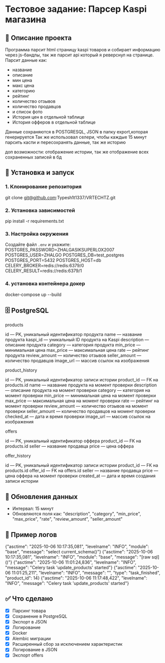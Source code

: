 # Тестовое задание: Парсер Kaspi магазина  

## 📌 Описание проекта  

Программа парсит html страницу kaspi товаров и собирает информацию через js-бандлы,
так же парсит api который я реверснул на странице.
Парсит данные как:
- название
- описание
- мин цена
- макс цена
- категорию
- рейтинг
- количество отзывов
- количество продавцов
- и список фото
- История цен в отдельной таблице
- История офферов в отдельной таблице

Данные сохраняются в POSTGRESQL, JSON в папку export,которая генерируется
Так же использовал селери, чтобы каждые 15 минут парсить каспи и пересохранять данные,
так же историю

доп возможности:
отображение истории, так же отображение всех сохраненных записей в бд


## 🚀 Установка и запуск  

### 1. Клонирование репозитория  

git clone git@github.com:Typesh1t1337/VRTECHTZ.git

### 2. Установка зависимостей  
pip install -r requirements.txt  

### 3. Настройка окружения  
Создайте файл `.env` и укажите:  
POSTGRES_PASSWORD=ZHALGASIKSUPERLOX2007
POSTGRES_USER=ZHALGO
POSTGRES_DB=test_postgres
POSTGRES_PORT=5432
POSTGRES_HOST=db
CELERY_BROKER=redis://redis:6379/0
CELERY_RESULT=redis://redis:6379/1

### 4. установка контейнера докер
docker-compose up --build

## 🗄️ PostgreSQL

products

id — PK, уникальный идентификатор продукта
name — название продукта
kaspi_id — уникальный ID продукта на Kaspi
description — описание продукта
category — категория продукта
min_price — минимальная цена
max_price — максимальная цена
rate — рейтинг продукта
review_amount — количество отзывов
seller_amount — количество продавцов
image_url — массив ссылок на изображения

product_history

id — PK, уникальный идентификатор записи истории
product_id — FK на products.id
name — название продукта на момент проверки
description — описание продукта на момент проверки
category — категория на момент проверки
min_price — минимальная цена на момент проверки
max_price — максимальная цена на момент проверки
rate — рейтинг на момент проверки
review_amount — количество отзывов на момент проверки
seller_amount — количество продавцов на момент проверки
checked_at — дата и время проверки
image_url — массив ссылок на изображения

offers

id — PK, уникальный идентификатор оффера
product_id — FK на products.id
seller — название продавца
price — цена оффера

offer_history

id — PK, уникальный идентификатор записи истории
product_id — FK на products.id
offer_id — FK на offers.id
seller — название продавца
price — цена оффера на момент проверки
created_at — дата и время создания записи истории


## 🔄 Обновления данных  
- Интервал: 15 минут  
- Обновляются поля как: "description", "category", "min_price", "max_price", "rate", "review_amount",
                          "seller_amount"

## 📝 Пример логов  
{"asctime": "2025-10-06 10:17:35,081", "levelname": "INFO", "module": "base", "message": "select current_schema()"}
{"asctime": "2025-10-06 10:17:35,081", "levelname": "INFO", "module": "base", "message": "[raw sql] ()"}
{"asctime": "2025-10-06 11:01:24,836", "levelname": "INFO", "message": "Celery task 'update_products' started"}
{"asctime": "2025-10-06 11:01:25,211", "levelname": "INFO", "message": "", "type": "task_finished", "product_id": 14}
{"asctime": "2025-10-06 11:17:48,422", "levelname": "INFO", "message": "Celery task 'update_products' started"}


## ✅ Что сделано  
- [x] Парсинг товара   
- [x] Сохранение в PostgreSQL  
- [x] Экспорт в JSON  
- [x] Логирование  
- [x] Docker  
- [x] Alembic миграции  
- [x] Расширенный сбор за исключением характеристик
- [x] Логирование в JSON
- [x] Экспорт offers
